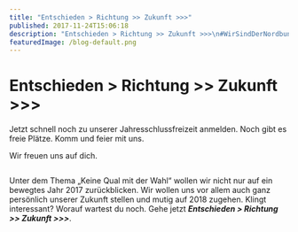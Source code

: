 ```yaml
---
title: "Entschieden > Richtung >> Zukunft >>>"
published: 2017-11-24T15:06:18
description: "Entschieden > Richtung >> Zukunft >>>\n#WirSindDerNordbund #Entschieden #TimeOut #TrauDich"
featuredImage: /blog-default.png
---
```


# Entschieden > Richtung >> Zukunft >>>

Jetzt schnell noch zu unserer Jahresschlussfreizeit anmelden. Noch gibt es freie Plätze. Komm und feier mit uns.

Wir freuen uns auf dich.

<img loading="lazy" src="/old/WhatsApp-Image-2017-11-23-at-18.23.09.jpeg" alt>

Unter dem Thema &#8222;Keine Qual mit der Wahl&#8220; wollen wir nicht nur auf ein bewegtes Jahr 2017 zurückblicken. Wir wollen uns vor allem auch ganz persönlich unserer Zukunft stellen und mutig auf 2018 zugehen. Klingt interessant? Worauf wartest du noch. Gehe jetzt ***Entschieden &gt; Richtung &gt;&gt; Zukunft &gt;&gt;&gt;***.